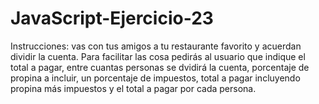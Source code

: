 # JavaScript-Ejercicio-23
Instrucciones: vas con tus amigos a tu restaurante favorito y acuerdan dividir la cuenta. Para facilitar las cosa pedirás al usuario que indique el total a pagar, entre cuantas personas se dvidirá la cuenta, porcentaje de propina a incluir, un porcentaje de impuestos, total a pagar incluyendo propina más impuestos y el total a pagar por cada persona.
